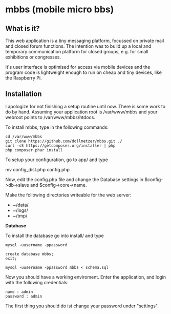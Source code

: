 mbbs (mobile micro bbs)
=======================

What is it?
-----------
This web application is a tiny messaging platform, focussed on private mail and
closed forum functions. The intention was to build up a local and temporary
communication platform for closed groups, e.g. for small exhibitions or 
congresses.

It's user interface is optimised for access via mobile devices and the program 
code is lightweight enough to run on cheap and tiny devices, like the Raspberry Pi.


Installation
------------
I apologize for not finishing a setup routine until now. There is some work to
do by hand. Assuming your application root is /var/www/mbbs and your webroot 
points to /var/www/mbbs/htdocs.

To install mbbs, type in the following commands:

    cd /var/www/mbbs
    git clone https://github.com/dollmetzer/mbbs.git ./
    curl -sS https://getcomposer.org/installer | php
    php composer.phar install

To setup your configuration, go to app/ and type

  mv config_dist.php config.php

Now, edit the config.php file and change the Database settings in $config->db->slave
and $config->core->name.

Make the following  directories writeable for the web server:
* ~/data/
* ~/logs/
* ~/tmp/


**Database**

To install the database go into install/ and type

    mysql -uusername -ppassword
  
    create database mbbs;
    exit;

    mysql -uusername -ppassword mbbs < schema.sql

Now you should have a working enviroment. Enter the application, and login with
the following credentials:

    name : admin
    password : admin

The first thing you should do ist change your password under "settings".
